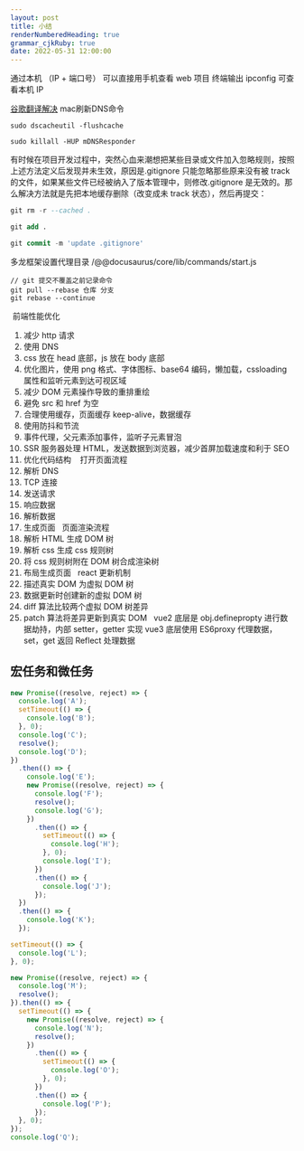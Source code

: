 ```yaml
---
layout: post
title: 小结
renderNumberedHeading: true
grammar_cjkRuby: true
date: 2022-05-31 12:00:00
---
```


通过本机 （IP + 端口号） 可以直接用手机查看 web 项目
终端输出 ipconfig 可查看本机 IP

[谷歌翻译解决](https://zhuanlan.zhihu.com/p/571190754)
mac刷新DNS命令
``` ebnf
sudo dscacheutil -flushcache

sudo killall -HUP mDNSResponder
```

有时候在项目开发过程中，突然心血来潮想把某些目录或文件加入忽略规则，按照上述方法定义后发现并未生效，原因是.gitignore 只能忽略那些原来没有被 track 的文件，如果某些文件已经被纳入了版本管理中，则修改.gitignore 是无效的。那么解决方法就是先把本地缓存删除（改变成未 track 状态），然后再提交：

```sql
git rm -r --cached .

git add .

git commit -m 'update .gitignore'
```


多龙框架设置代理目录
/@@docusaurus/core/lib/commands/start.js

``` pgsql
// git 提交不覆盖之前记录命令
git pull --rebase 仓库 分支
git rebase --continue
```

​ 前端性能优化

1.  减少 http 请求
2.  使用 DNS
3.  css 放在 head 底部，js 放在 body 底部
4.  优化图片，使用 png 格式、字体图标、base64 编码，懒加载，cssloading 属性和监听元素到达可视区域
5.  减少 DOM 元素操作导致的重排重绘
6.  避免 src 和 href 为空
7.  合理使用缓存，页面缓存 keep-alive，数据缓存
8.  使用防抖和节流
9.  事件代理，父元素添加事件，监听子元素冒泡
10. SSR 服务器处理 HTML，发送数据到浏览器，减少首屏加载速度和利于 SEO
11. 优化代码结构
    ​
    ​
    ​
    打开页面流程
12. 解析 DNS
13. TCP 连接
14. 发送请求
15. 响应数据
16. 解析数据
17. 生成页面
    ​
    ​
    页面渲染流程
18. 解析 HTML 生成 DOM 树
19. 解析 css 生成 css 规则树
20. 将 css 规则树附在 DOM 树合成渲染树
21. 布局生成页面
    ​
    ​
    react 更新机制
22. 描述真实 DOM 为虚拟 DOM 树
23. 数据更新时创建新的虚拟 DOM 树
24. diff 算法比较两个虚拟 DOM 树差异
25. patch 算法将差异更新到真实 DOM
    ​
    ​
    vue2 底层是 obj.definepropty 进行数据劫持，内部 setter，getter 实现
    vue3 底层使用 ES6proxy 代理数据，set，get 返回 Reflect 处理数据

## 宏任务和微任务

```javascript
new Promise((resolve, reject) => {
  console.log('A');
  setTimeout(() => {
    console.log('B');
  }, 0);
  console.log('C');
  resolve();
  console.log('D');
})
  .then(() => {
    console.log('E');
    new Promise((resolve, reject) => {
      console.log('F');
      resolve();
      console.log('G');
    })
      .then(() => {
        setTimeout(() => {
          console.log('H');
        }, 0);
        console.log('I');
      })
      .then(() => {
        console.log('J');
      });
  })
  .then(() => {
    console.log('K');
  });

setTimeout(() => {
  console.log('L');
}, 0);

new Promise((resolve, reject) => {
  console.log('M');
  resolve();
}).then(() => {
  setTimeout(() => {
    new Promise((resolve, reject) => {
      console.log('N');
      resolve();
    })
      .then(() => {
        setTimeout(() => {
          console.log('O');
        }, 0);
      })
      .then(() => {
        console.log('P');
      });
  }, 0);
});
console.log('Q');
```
